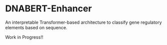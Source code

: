 # DNABERT-Enhancer
An interpretable Transformer-based architecture to classify gene regulatory elements based on sequence. 

Work in Progress!!
